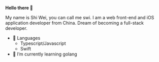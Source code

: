 **Hello there 👋**

My name is Shi Wei, you can call me swi. I am a web front-end and iOS application developer from China. Dream of becoming a full-stack developer.

<!--
![Github Stats](https://github-readme-stats-git-masterrstaa-rickstaa.vercel.app/api?username=devswi&show_icons=true&count_private=true&line_height=40&hide_border=true&theme=github&layout=compact)
-->

- 🔭 Languages
  - Typescript/Javascript
  - Swift
- 🌱 I’m currently learning golang
